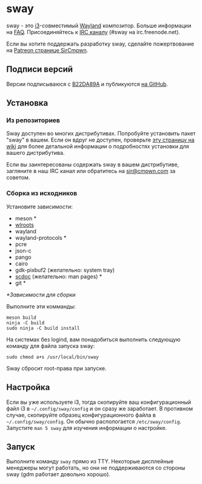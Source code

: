 # sway

sway - это [i3](https://i3wm.org/)-совместимый [Wayland](http://wayland.freedesktop.org/) композитор.
Больше информации на [FAQ](https://github.com/swaywm/sway/wiki). Присоединяйтесь к [IRC
каналу](http://webchat.freenode.net/?channels=sway&uio=d4) (#sway на
irc.freenode.net).

Если вы хотите поддержать разработку sway, сделайте пожертвование на [Patreon
странице SirCmpwn](https://patreon.com/sircmpwn).

## Подписи версий

Версии подписываюся с [B22DA89A](http://pgp.mit.edu/pks/lookup?op=vindex&search=0x52CB6609B22DA89A)
и публикуются [на GitHub](https://github.com/swaywm/sway/releases).

## Установка

### Из репозиториев

Sway доступен во многих дистрибутивах. Попробуйте установить пакет "sway"
в вашем. Если он вдруг не доступен, проверьте [эту страницу на wiki](https://github.com/swaywm/sway/wiki/Unsupported-packages)
для более детальной информации о подробностях установки для вашего
дистрибутива.

Если вы заинтересованы содержать sway в вашем дистрибутиве, загляните в наш IRC канал
или обратитесь на sir@cmpwn.com за советом.

### Сборка из исходников

Установите зависимости:

* meson \*
* [wlroots](https://github.com/swaywm/wlroots)
* wayland
* wayland-protocols \*
* pcre
* json-c
* pango
* cairo
* gdk-pixbuf2 (желательно: system tray)
* [scdoc](https://git.sr.ht/~sircmpwn/scdoc) (желательно: man pages) \*
* git \*

_\*Зависимости для сборки_

Выполните эти комманды:

    meson build
    ninja -C build
    sudo ninja -C build install

На системах без logind, вам понадобиться выполнить следующую команду для файла запуска sway:

    sudo chmod a+s /usr/local/bin/sway

Sway сбросит root-права при запуске.

## Настройка

Если вы уже используете i3, тогда скопируйте ваш конфигурационный файл i3 в `~/.config/sway/config` и
он сразу же заработает. В противном случае, скопируйте образец конфигурационного файла в
`~/.config/sway/config`. Он обычно распологается `/etc/sway/config`.
Запустите `man 5 sway` для изучения информации о настройке.

## Запуск

Выполните команду `sway` прямо из TTY. Некоторые дисплейные менеджеры могут работать, но они не поддерживаются со стороны
sway (gdm работает довольно хорошо).

